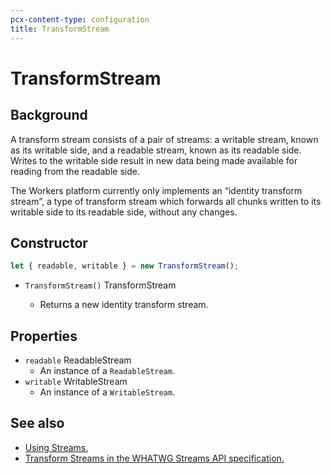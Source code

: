 ```yaml
---
pcx-content-type: configuration
title: TransformStream
---
```


# TransformStream

## Background

A transform stream consists of a pair of streams: a writable stream, known as its writable side, and a readable stream, known as its readable side. Writes to the writable side result in new data being made available for reading from the readable side.

The Workers platform currently only implements an “identity transform stream”, a type of transform stream which forwards all chunks written to its writable side to its readable side, without any changes.

## Constructor

```js
let { readable, writable } = new TransformStream();
```

<Definitions>

- `TransformStream()` <Type>TransformStream</Type>

  - Returns a new identity transform stream.

</Definitions>

## Properties

<Definitions>

- `readable` <TypeLink href="#readablestream">ReadableStream</TypeLink>
  - An instance of a `ReadableStream`.
- `writable` <TypeLink href="#writablestream">WritableStream</TypeLink>
  - An instance of a `WritableStream`.

</Definitions>

## See also

- [Using Streams.](/workers/learning/using-streams/)
- [Transform Streams in the WHATWG Streams API specification.](https://streams.spec.whatwg.org/#transform-stream)
